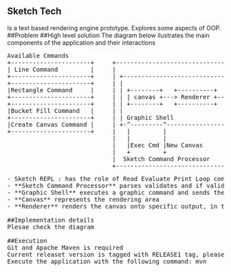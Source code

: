 ## Sketch Tech
Is a text based rendering engine prototype. Explores some aspects of OOP.
##Problem
##High level solution
The diagram below ilustrates the main components of the application and their interactions
<pre>
Available Cmmands
+----------------------+     +---------------------------------+
| Line Command         |     |                                 |
+----------------------+     | +----------------------------+  |
+----------------------+     | |                            |  |
|Rectangle Command     |     | | +--------+   +----------+  |  |        +---------------+
+----------------------+     | | | canvas +---> Renderer +-------------->System Console |
+----------------------+     | | +--------+   +----------+  |  |        +-------+-------+
|Bucket Fill Command   |     | |                            |  |                |
+----------------------+     | | Graphic Shell              |  |                |
|Create Canvas Command |     | +-^---------^----------------+  |                |
+----------------------+     |   |         |                   |                |
                             |   |         |                   |          +-----v-------+
                             |   |Exec Cmd |New Canvas         <----------+ Sketch REPL |
                             |   +         +                   |          +-------------+
                             |  Sketch Command Processor       |
                             +---------------------------------+
<pre>
- Sketch REPL : has the role of Read Evaluate Print Loop component that reads the literal commands from the System Console and passes them for execution to the Sketch **Sketch Command Processor** component. The REPL will terminate the loop when **Exit Command** is received.
- **Sketch Command Processor** parses validates and if valid pases the command for execution to the **Graphic Shell** component.
- **Graphic Shell** executes a graphic command and sends the results to the renderer
- **Canvas** represents the rendering area
- **Renderer** renders the canvas onto specific output, in this case system console 

##Implementation details
Plesae check the diagram

##Execution
Git and Apache Maven is required
Current releaset version is tagged with RELEASE1 tag, please run: git checkout RELEASE1
Execute the application with the following command: mvn
